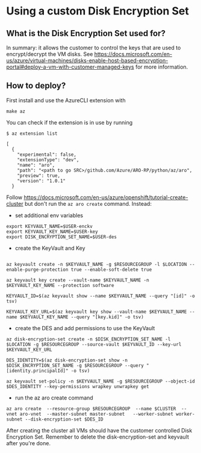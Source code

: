 # Using a custom Disk Encryption Set

## What is the Disk Encryption Set used for?

In summary: it allows the customer to control the keys that are used to encrypt/decrypt the VM disks.
See https://docs.microsoft.com/en-us/azure/virtual-machines/disks-enable-host-based-encryption-portal#deploy-a-vm-with-customer-managed-keys for more information.

## How to deploy?
First install and use the AzureCLI extension with
```
make az
```

You can check if the extension is in use by running
```
$ az extension list

[
  {
    "experimental": false,
    "extensionType": "dev",
    "name": "aro",
    "path": "<path to go SRC>/github.com/Azure/ARO-RP/python/az/aro",
    "preview": true,
    "version": "1.0.1"
  }
```

Follow https://docs.microsoft.com/en-us/azure/openshift/tutorial-create-cluster but don't run the `az aro create` command. Instead:

  - set additional env variables
```
export KEYVAULT_NAME=$USER-enckv
export KEYVAULT_KEY_NAME=$USER-key
export DISK_ENCRYPTION_SET_NAME=$USER-des
```
  - create the KeyVault and Key
```

az keyvault create -n $KEYVAULT_NAME -g $RESOURCEGROUP -l $LOCATION --enable-purge-protection true --enable-soft-delete true

az keyvault key create --vault-name $KEYVAULT_NAME -n $KEYVAULT_KEY_NAME --protection software

KEYVAULT_ID=$(az keyvault show --name $KEYVAULT_NAME --query "[id]" -o tsv)

KEYVAULT_KEY_URL=$(az keyvault key show --vault-name $KEYVAULT_NAME --name $KEYVAULT_KEY_NAME --query "[key.kid]" -o tsv)
```
  - create the DES and add permissions to use the KeyVault
```
az disk-encryption-set create -n $DISK_ENCRYPTION_SET_NAME -l $LOCATION -g $RESOURCEGROUP --source-vault $KEYVAULT_ID --key-url $KEYVAULT_KEY_URL

DES_IDENTITY=$(az disk-encryption-set show -n $DISK_ENCRYPTION_SET_NAME -g $RESOURCEGROUP --query "[identity.principalId]" -o tsv)

az keyvault set-policy -n $KEYVAULT_NAME -g $RESOURCEGROUP --object-id $DES_IDENTITY --key-permissions wrapkey unwrapkey get
```
   - run the az aro create command
```
az aro create  --resource-group $RESOURCEGROUP  --name $CLUSTER  --vnet aro-vnet  --master-subnet master-subnet   --worker-subnet worker-subnet --disk-encryption-set $DES_ID
```

After creating the cluster all VMs should have the customer controlled Disk Encryption Set.
Remember to delete the disk-encryption-set and keyvault after you're done.
